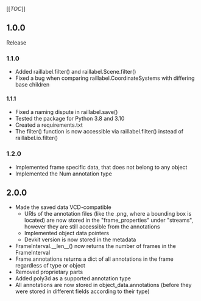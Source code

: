 <!--
 ~ Copyright DB Netz AG and contributors
 ~ SPDX-License-Identifier: Apache-2.0
 -->

[[_TOC_]]

## 1.0.0
Release

### 1.1.0
- Added raillabel.filter() and raillabel.Scene.filter()
- Fixed a bug when comparing raillabel.CoordinateSystems with differing base children

#### 1.1.1
- Fixed a naming dispute in raillabel.save()
- Tested the package for Python 3.8 and 3.10
- Created a requirements.txt
- The filter() function is now accessible via raillabel.filter() instead of raillabel.io.filter()

### 1.2.0
- Implemented frame specific data, that does not belong to any object
- Implemented the Num annotation type

## 2.0.0
- Made the saved data VCD-compatible
  - URIs of the annotation files (like the .png, where a bounding box is located) are now stored in the "frame_properties" under "streams", however they are still accessible from the annotations
  - Implemented object data pointers
  - Devkit version is now stored in the metadata
- FrameInterval.\_\_len\_\_() now returns the number of frames in the FrameInterval
- Frame.annotations returns a dict of all annotations in the frame regardless of type or object
- Removed proprietary parts
- Added poly3d as a supported annotation type
- All annotations are now stored in object_data.annotations (before they were stored in different fields according to their type)
